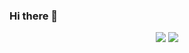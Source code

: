 ### Hi there 👋

<p align = "center">
  <img src = "https://github-readme-stats.vercel.app/api?username=jenny126&show_icons=true&theme=tokyonight&line_height=27">
  <img src = "https://github-readme-stats.vercel.app/api/top-langs/?username=jenny126&theme=radical">
</p>
